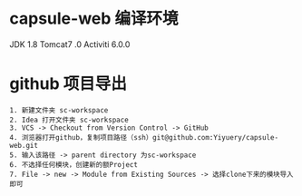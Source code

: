 # capsule-web 编译环境
  
  JDK 1.8
  Tomcat7 .0
  Activiti 6.0.0

# github 项目导出
    1. 新建文件夹 sc-workspace
    2. Idea 打开文件夹 sc-workspace
    3. VCS -> Checkout from Version Control -> GitHub
    4. 浏览器打开github，复制项目路径（ssh）git@github.com:Yiyuery/capsule-web.git
    5. 输入该路径 -> parent directory 为sc-workspace
    6. 不选择任何模块，创建新的额Project
    7. File -> new -> Module from Existing Sources -> 选择clone下来的模块导入即可



    
